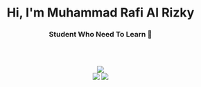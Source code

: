 <h1 align="center">Hi, I'm Muhammad Rafi Al Rizky</h1>
<h3 align="center">Student Who Need To Learn 🐧</h3>

<br><br>

<div align="center">
  <img src="https://user-images.githubusercontent.com/22107794/139580686-887df369-edb8-4bc8-b607-4fbf6d7e4866.gif">

<div align="center">
  <img src="https://github-readme-stats.vercel.app/api/top-langs/?username=rafialrizky&layout=compact&theme=dracula" />
  <img src="https://github-readme-stats.vercel.app/api?username=rafialrizky&layout=compact&theme=dracula" />
</div>

